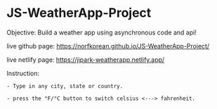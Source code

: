 # JS-WeatherApp-Project


Objective: 
Build a weather app using asynchronous code and api!

live github page: https://norfkorean.github.io/JS-WeatherApp-Project/

live netlify page: https://jipark-weatherapp.netlify.app/


Instruction: 

    - Type in any city, state or country.
    
    - press the °F/°C button to switch celsius <---> fahrenheit.